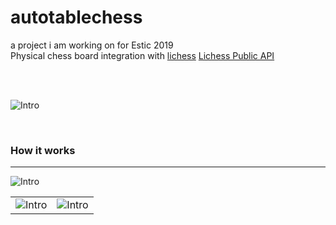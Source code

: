 # autotablechess
a project i am working on for Estic 2019 <br>
Physical chess board integration with [lichess](https://lichess.org/) 
[Lichess Public API](https://lichess.org/api)

<br>
<br>

![Intro](https://cdn.discordapp.com/attachments/349217421082755075/754061221912903700/unknown.png)

<br>
<h3> How it works </h3>
<hr>
  
![Intro](https://cdn.discordapp.com/attachments/705512266719690765/781576950035644436/unknown.png)


|   |  |
| ------------- | ------------- |
| ![Intro](https://cdn.discordapp.com/attachments/705512266719690765/781576998652608542/unknown.png)  | ![Intro](https://cdn.discordapp.com/attachments/705512266719690765/781577085704470568/unknown.png)  |
